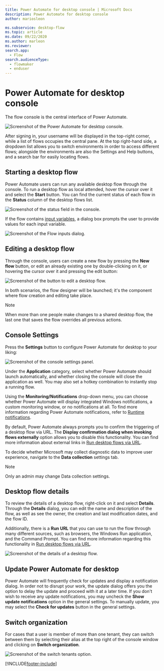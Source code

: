 ```yaml
---
title: Power Automate for desktop console | Microsoft Docs
description: Power Automate for desktop console
author: mariosleon

ms.subservice: desktop-flow
ms.topic: article
ms.date: 09/22/2020
ms.author: marleon
ms.reviewer: 
search.app: 
  - Flow
search.audienceType: 
  - flowmaker
  - enduser
---
```

# Power Automate for desktop console

The flow console is the central interface of Power Automate.

![Screenshot of the Power Automate for desktop console.](media/console/pad-console.png)

After signing in, your username will be displayed in the top-right corner, while a list of flows occupies the central pane. At the top right-hand side, a dropdown list allows you to switch environments in order to access different flows; alongside the environments are also the Settings and Help buttons, and a search bar for easily locating flows.

## Starting a desktop flow

Power Automate users can run any available desktop flow through the console. To run a desktop flow as local attended, hover the cursor over it and select the **Start** button. You can find the current status of each flow in the **Status** column of the desktop flows list.

![Screenshot of the status field in the console.](media/console/start-flow.png)

If the flow contains [input variables](manage-variables.md#input-and-output-variables), a dialog box prompts the user to provide values for each input variable.

![Screenshot of the Flow inputs dialog.](media/console/start-flow-inputs.png)

## Editing a desktop flow

Through the console, users can create a new flow by pressing the **New flow** button, or edit an already existing one by double-clicking on it, or hovering the cursor over it and pressing the edit button:

![Screenshot of the button to edit a desktop flow.](media/console/create-edit-flow.png)

In both scenarios, the flow designer will be launched; it's the component where flow creation and editing take place.

>[!NOTE]
> When more than one people make changes to a shared desktop flow, the last one that saves the flow overrides all previous actions.


## Console Settings

Press the **Settings** button to configure Power Automate for desktop to your liking:

![Screenshot of the console settings panel.](media/console/console-settings-panel.png)

Under the **Application** category, select whether Power Automate should launch automatically, and whether closing the console will close the application as well. You may also set a hotkey combination to instantly stop a running flow.

Using the **Monitoring/Notifications** drop-down menu, you can choose whether Power Automate will display integrated Windows notifications, a custom monitoring window, or no notifications at all. To find more information regarding Power Automate notifications, refer to [Runtime notifications](run-pad-flow.md#runtime-notifications).

By default, Power Automate always prompts you to confirm the triggering of a desktop flow via URL. The **Display confirmation dialog when invoking flows externally** option allows you to disable this functionality. You can find more information about external links in [Run desktop flows via URL](run-pad-flow.md#run-desktop-flows-via-url-or-desktop-shortcuts).  

To decide whether Microsoft may collect diagnostic data to improve user experience, navigate to the **Data collection** settings tab. 

>[!NOTE]
>Only an admin may change Data collection settings.

## Desktop flow details

To review the details of a desktop flow, right-click on it and select **Details**. Through the **Details** dialog, you can edit the name and description of the flow, as well as see the owner, the creation and last modification dates, and the flow ID.

Additionally, there is a **Run URL** that you can use to run the flow through many different sources, such as browsers, the Windows Run application, and the Command Prompt. You can find more information regarding this functionality in [Run desktop flows via URL](run-pad-flow.md#run-desktop-flows-via-url).

![Screenshot of the details of a desktop flow.](media/console/desktop-flow-details.png)

## Update Power Automate for desktop

Power Automate will frequently check for updates and display a notification dialog. In order not to disrupt your work, the update dialog offers you the option to delay the update and proceed with it at a later time. If you don't wish to receive any update notifications, you may uncheck the **Show update notifications** option in the general settings. To manually update, you may select the **Check for updates** button in the general settings.

## Switch organization

For cases that a user is member of more than one tenant, they can switch between them by selecting their alias at the top right of the console window and clicking on **Switch organization**.

![Screenshot of the switch tenants option.](media/console/switch-tenant.png)

[!INCLUDE[footer-include](../includes/footer-banner.md)]